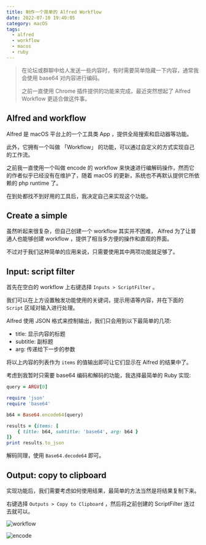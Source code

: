 ```yaml
---
title: 制作一个简单的 Alfred Workflow
date: 2022-07-10 19:40:05
category: macOS
tags:
  - alfred
  - workflow
  - macos
  - ruby
---
```



> 在论坛或群聊中给人发送一些内容时，有时需要简单隐藏一下内容，通常我会使用 base64 对内容进行编码。
>
> 之前一直使用 Chrome 插件提供的功能来完成，最近突然想起了 Alfred Workflow 更适合做这件事。

Alfred and workflow
-------------------

Alfred 是 macOS 平台上的一个工具类 App ，提供全局搜索和启动器等功能。

此外，它拥有一个叫做 「Workflow」 的功能，可以通过自定义的方式实现自己的工作流。

之前我一直使用一个叫做 encode 的 workflow 来快速进行编解码操作，然而它的作者似乎已经没有在维护了，随着 macOS 的更新，系统也不再默认提供它所依赖的 php runtime 了。

在到处都找不到好用的工具后，我决定自己来实现这个功能。

Create a simple
---------------

虽然听起来很复杂，但自己创建一个 workflow 其实并不困难， Alfred 为了让普通人也能够创建 workflow ，提供了相当多方便的操作和直观的界面。

不过对于我们这种简单的应用来说，只需要使用其中两项功能就足够了。

Input: script filter
--------------------

首先在空白的 workflow 上右键选择 `Inputs > ScriptFilter` 。

我们可以在上方设置触发功能使用的关键词，提示用语等内容，并在下面的 `Script` 区域对输入进行处理。

Alfred 使用 JSON 格式来控制输出，我们只会用到以下最简单的几项:

- title: 显示内容的标题
- subtitle: 副标题
- arg: 传递给下一步的参数

将以上内容的列表作为 `items` 的值输出即可让它们显示在 Alfred 的结果中了。

考虑到我暂时只需要 base64 编码和解码的功能，我选择最简单的 Ruby 实现:

```ruby
query = ARGV[0]

require 'json'
require 'base64'

b64 = Base64.encode64(query)

results = {items: [
	{ title: b64, subtitle: 'base64', arg: b64 }
]}
print results.to_json
```

解码同理，使用 `Base64.decode64` 即可。

Output: copy to clipboard
-------------------------

实现功能后，我们需要考虑如何使用结果，最简单的方法当然是将结果复制下来。

右键选择 `Outputs > Copy to Clipboard` ，然后将之前创建的 ScriptFilter 连过去就可以。

![workflow](workflow.png)

![encode](encode.png)
